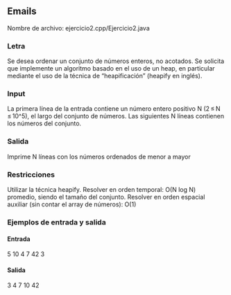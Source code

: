 ## Emails	

Nombre de archivo: ejercicio2.cpp/Ejercicio2.java

### Letra

Se desea ordenar un conjunto de números enteros, no acotados. Se solicita que implemente un algoritmo basado en el uso de un heap, en particular mediante el uso de la técnica de “heapificación” (heapify en inglés).

### Input

La primera línea de la entrada contiene un número entero positivo N (2 ≤ N ≤ 10^5), el largo del conjunto de números.
Las siguientes N líneas contienen los números del conjunto.

### Salida

Imprime N líneas con los números ordenados de menor a mayor

### Restricciones

Utilizar la técnica heapify.
Resolver en orden temporal: O(N log N) promedio, siendo el tamaño del conjunto.
Resolver en orden espacial auxiliar (sin contar el array de números): O(1)

### Ejemplos de entrada y salida

#### Entrada
5
10
4
7
42
3

#### Salida
3
4
7
10
42